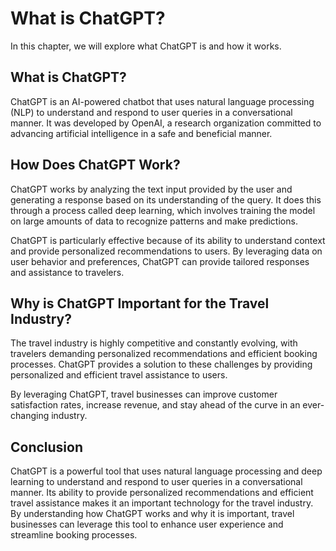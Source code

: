 What is ChatGPT?
==================================================

In this chapter, we will explore what ChatGPT is and how it works.

What is ChatGPT?
----------------

ChatGPT is an AI-powered chatbot that uses natural language processing (NLP) to understand and respond to user queries in a conversational manner. It was developed by OpenAI, a research organization committed to advancing artificial intelligence in a safe and beneficial manner.

How Does ChatGPT Work?
----------------------

ChatGPT works by analyzing the text input provided by the user and generating a response based on its understanding of the query. It does this through a process called deep learning, which involves training the model on large amounts of data to recognize patterns and make predictions.

ChatGPT is particularly effective because of its ability to understand context and provide personalized recommendations to users. By leveraging data on user behavior and preferences, ChatGPT can provide tailored responses and assistance to travelers.

Why is ChatGPT Important for the Travel Industry?
-------------------------------------------------

The travel industry is highly competitive and constantly evolving, with travelers demanding personalized recommendations and efficient booking processes. ChatGPT provides a solution to these challenges by providing personalized and efficient travel assistance to users.

By leveraging ChatGPT, travel businesses can improve customer satisfaction rates, increase revenue, and stay ahead of the curve in an ever-changing industry.

Conclusion
----------

ChatGPT is a powerful tool that uses natural language processing and deep learning to understand and respond to user queries in a conversational manner. Its ability to provide personalized recommendations and efficient travel assistance makes it an important technology for the travel industry. By understanding how ChatGPT works and why it is important, travel businesses can leverage this tool to enhance user experience and streamline booking processes.
